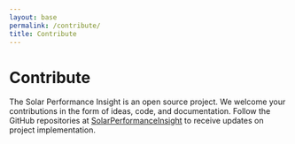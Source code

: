 ```yaml
---
layout: base
permalink: /contribute/
title: Contribute
---
```


# Contribute

The Solar Performance Insight is an open source project. We welcome your contributions in the form of ideas, code, and documentation. Follow the GitHub repositories at [SolarPerformanceInsight](https://github.com/SolarPerformanceInsight) to receive updates on project implementation.
